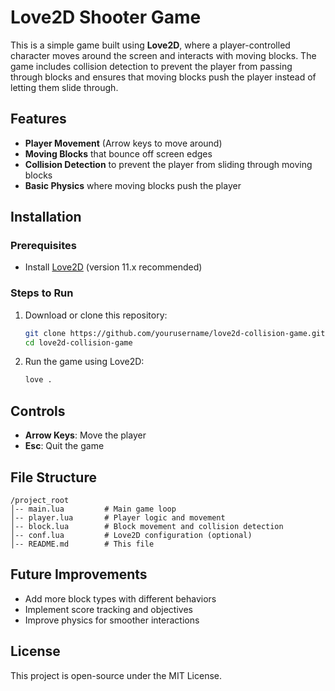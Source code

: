 # Love2D Shooter Game

This is a simple game built using **Love2D**, where a player-controlled character moves around the screen and interacts with moving blocks. The game includes collision detection to prevent the player from passing through blocks and ensures that moving blocks push the player instead of letting them slide through.

## Features
- **Player Movement** (Arrow keys to move around)
- **Moving Blocks** that bounce off screen edges
- **Collision Detection** to prevent the player from sliding through moving blocks
- **Basic Physics** where moving blocks push the player

## Installation
### Prerequisites
- Install [Love2D](https://love2d.org/) (version 11.x recommended)

### Steps to Run
1. Download or clone this repository:
   ```sh
   git clone https://github.com/yourusername/love2d-collision-game.git
   cd love2d-collision-game
   ```
2. Run the game using Love2D:
   ```sh
   love .
   ```

## Controls
- **Arrow Keys**: Move the player
- **Esc**: Quit the game

## File Structure
```
/project_root
│-- main.lua         # Main game loop
│-- player.lua       # Player logic and movement
│-- block.lua        # Block movement and collision detection
│-- conf.lua         # Love2D configuration (optional)
│-- README.md        # This file
```

## Future Improvements
- Add more block types with different behaviors
- Implement score tracking and objectives
- Improve physics for smoother interactions

## License
This project is open-source under the MIT License.

